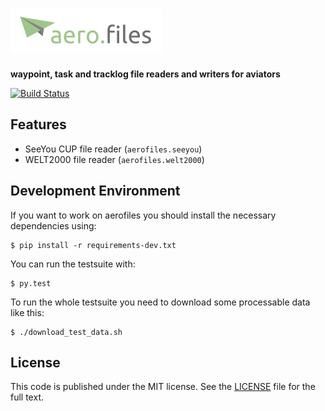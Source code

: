 # ![aerofiles](img/logo.png)

**waypoint, task and tracklog file readers and writers for aviators**

[![Build Status](https://travis-ci.org/Turbo87/aerofiles.png?branch=master)](https://travis-ci.org/Turbo87/aerofiles)


## Features

* SeeYou CUP file reader (`aerofiles.seeyou`)
* WELT2000 file reader (`aerofiles.welt2000`)


## Development Environment

If you want to work on aerofiles you should install the necessary dependencies using:

    $ pip install -r requirements-dev.txt

You can run the testsuite with:

    $ py.test

To run the whole testsuite you need to download some processable data like this:

    $ ./download_test_data.sh


## License

This code is published under the MIT license. See the [LICENSE](LICENSE) file for the full text.
